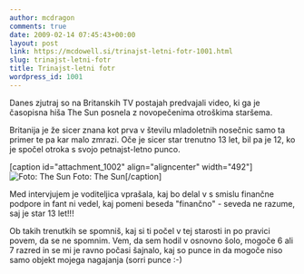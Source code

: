 ```yaml
---
author: mcdragon
comments: true
date: 2009-02-14 07:45:43+00:00
layout: post
link: https://mcdowell.si/trinajst-letni-fotr-1001.html
slug: trinajst-letni-fotr
title: Trinajst-letni fotr
wordpress_id: 1001
---
```


Danes zjutraj so na Britanskih TV postajah predvajali video, ki ga je časopisna hiša The Sun posnela z novopečenima otroškima staršema.

Britanija je že sicer znana kot prva v številu mladoletnih nosečnic samo ta primer te pa kar malo zmrazi. Oče je sicer star trenutno 13 let, bil pa je 12, ko je spočel otroka s svojo petnajst-letno punco.

[caption id="attachment_1002" align="aligncenter" width="492"]![Foto: The Sun](https://dwlcvfkt1l4wn.cloudfront.net/2009/02/mladoletna_starsa1-1.jpg) Foto: The Sun[/caption]

Med intervjujem je voditeljica vprašala, kaj bo delal v s smislu finančne podpore in fant ni vedel, kaj pomeni beseda "finančno" - seveda ne razume, saj je star 13 let!!!

Ob takih trenutkih se spomniš, kaj si ti počel v tej starosti in po pravici povem, da se ne spomnim. Vem, da sem hodil v osnovno šolo, mogoče 6 ali 7 razred in se mi je ravno počasi šajnalo, kaj so punce in da mogoče niso samo objekt mojega nagajanja (sorri punce :-)
